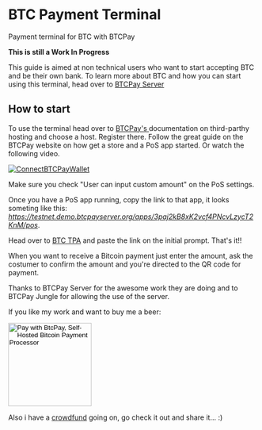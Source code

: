 # BTC Payment Terminal
Payment terminal for BTC with BTCPay

__This is still a Work In Progress__

This guide is aimed at non technical users who want to start accepting BTC and be their own bank. To learn more about BTC and how you can start using this terminal, head over to [BTCPay Server](https://btcpayserver.org/)

## How to start

To use the terminal head over to [BTCPay's ](https://docs.btcpayserver.org/deployment/thirdpartyhosting) documentation on third-parthy hosting and choose a host. Register there. Follow the great guide on the BTCPay website on how get a store and a PoS app started. Or watch the following video.

[![ConnectBTCPayWallet](https://img.youtube.com/vi/xX6LyQej0NQ/mqdefault.jpg)](https://www.youtube.com/watch?v=xX6LyQej0NQ "BTCPay - Connecting Wallet")

Make sure you check "User can input custom amount" on the PoS settings.

Once you have a PoS app running, copy the link to that app, it looks someting like this: *https://testnet.demo.btcpayserver.org/apps/3paj2kB8xK2vcf4PNcvLzycT2KnM/pos*.

Head over to [BTC TPA](https://btctpa.netlify.com/) and paste the link on the initial prompt. That's it!! 

When you want to receive a Bitcoin payment just enter the amount, ask the costumer to confirm the amount and you're directed to the QR code for payment.

Thanks to BTCPay Server for the awesome work they are doing and to BTCPay Jungle for allowing the use of the server.

If you like my work and want to buy me a beer:

<form method="POST" action="https://btcpayjungle.com/api/v1/invoices">
    <input type="hidden" name="storeId" value="J4d3u63nPu5cqcip7fUztQVRTc96a1N7qyDQAnZ9xE3P" />
    <input type="hidden" name="price" value="5" />
    <input type="hidden" name="currency" value="EUR" />
    <input type="hidden" name="browserRedirect" value="https://github.com/talvasconcelos/btc-terminal/tree/master" />
    <input type="hidden" name="notifyEmail" value="talvasconcelos@gmail.com" />
    <input type="image" src="https://btcpayjungle.com/img/paybutton/pay.png" name="submit" style="width:168px" alt="Pay with BtcPay, Self-Hosted Bitcoin Payment Processor">
</form>

Also i have a [crowdfund](https://btcpayjungle.com/apps/EDqY93dMrcmToQjQjgWn97W4fNY/crowdfund) going on, go check it out and share it... :)
